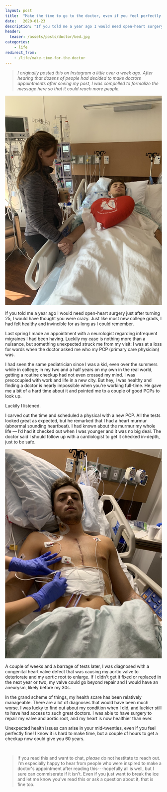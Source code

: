 ```yaml
---
layout: post
title:  "Make the time to go to the doctor, even if you feel perfectly healthy!"
date:   2020-01-23
description: "If you told me a year ago I would need open-heart surgery just after turning 25, I would have thought you were crazy. Just like most new college grads, I had felt healthy and invincible for as long as I could remember."
header:
  teaser: /assets/posts/doctor/bed.jpg
categories:
    - life
redirect_from:
    - /life/make-time-for-the-doctor
---
```



> *I originally posted this on Instagram a little over a week ago.  After hearing that dozens of people had decided to make doctors appointments after seeing my post, I was compelled to formalize the message here so that it could reach more people.*

<!-- Two weeks ago, I underwent open-heart surgery. I am blessed to have been supported by my family throughout and to have had the best healthcare imaginable. The procedure went perfectly and I should be better than ever in a couple of months. -->

<img class="align-right col-sm mt-3 mt-md-0" src="/assets/posts/doctor/bed.jpg">

If you told me a year ago I would need open-heart surgery just after turning 25, I would have thought you were crazy. Just like most new college grads, I had felt healthy and invincible for as long as I could remember.

Last spring I made an appointment with a neurologist regarding infrequent migraines I had been having.  Luckily my case is nothing more than a nuisance, but something unexpected struck me from my visit: I was at a loss for words when the doctor asked me who my PCP (primary care physician) was.

I had seen the same pediatrician since I was a kid, even over the summers while in college; in my two and a half years on my own in the real world, getting a routine checkup had not even crossed my mind. I was preoccupied with work and life in a new city. But hey, I was healthy and finding a doctor is nearly impossible when you’re working full-time.  He gave me a bit of a hard time about it and pointed me to a couple of good PCPs to look up.

Luckily I listened.

I carved out the time and scheduled a physical with a new PCP. All the tests looked great as expected, but he remarked that I had a heart murmur (abnormal sounding heartbeat). I had known about the murmur my whole life — I’d had it checked out when I was younger and it was no big deal. The doctor said I should follow up with a cardiologist to get it checked in-depth, just to be safe.

<img class="align-left col-sm mt-3 mt-md-0" src="/assets/posts/doctor/scar.jpg">


A couple of weeks and a barrage of tests later, I was diagnosed with a congenital heart valve defect that was causing my aortic valve to deteriorate and my aortic root to enlarge. If I didn't get it fixed or replaced in the next year or two, my valve could go beyond repair and I would have an aneurysm, likely before my 30s.

In the grand scheme of things, my health scare has been relatively manageable.  There are a lot of diagnoses that would have been much worse. I was lucky to find out about my condition when I did, and luckier still to have had access to such great doctors. I was able to have surgery to repair my valve and aortic root, and my heart is now healthier than ever.

Unexpected health issues can arise in your mid-twenties, even if you feel perfectly fine! I know it is hard to make time, but a couple of hours to get a checkup now could give you 60 years.

<br>

> If you read this and want to chat, *please* do not hestitate to reach out. I'm especially happy to hear from people who were inspired to make a doctor's appointment after reading this---hopefully all is well, but I sure can commiserate if it isn't. Even if you just want to break the ice and let me know you've read this or ask a question about it, that is fine too.

